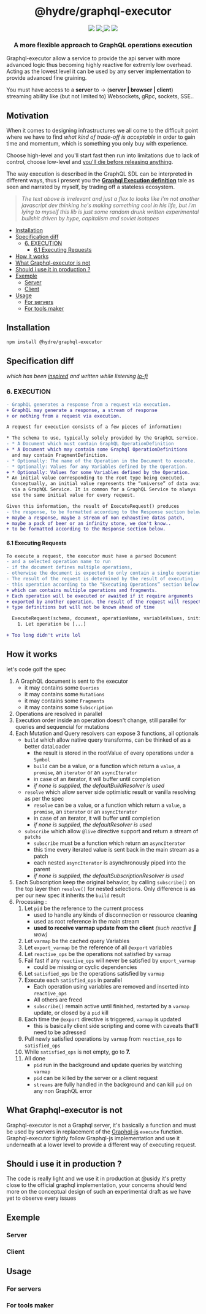 <h1 align=center>@hydre/graphql-executor</h1>
<p align=center>
  <img src="https://img.shields.io/github/license/hydreio/graphql-executor.svg?style=for-the-badge" />
  <a href="https://www.npmjs.com/package/@hydreio/graphql-executor">
    <img src="https://img.shields.io/npm/v/@hydreio/graphql-executor.svg?logo=npm&style=for-the-badge" />
  </a>
  <img src="https://img.shields.io/npm/dw/@hydreio/graphql-executor?logo=npm&style=for-the-badge" />
  <img src="https://img.shields.io/github/workflow/status/hydreio/graphql-executor/CI?logo=Github&style=for-the-badge" />
</p>

<h3 align=center>A more flexible approach to GraphQL operations execution</h3>

Graphql-executor allow a service to provide the api server with more advanced logic
thus becoming highly reactive for extremly low overhead. Acting as the lowest level it can be
used by any server implementation to provide advanced fine graining.

You must have access to a **server** to -> (**server | browser | client**) streaming ability
like (but not limited to) Websockets, gRpc, sockets, SSE..

## Motivation <!-- omit in toc -->

When it comes to designing infrastructures we all come to the difficult point where
we have to find *what kind of trade-off is acceptable* in order to gain time and momentum,
which is something you only buy with experience.

Choose high-level and you'll start fast then run into limitations due to lack of control,
choose low-level and [you'll die before releasing anything](https://www.quora.com/Why-do-programmers-mostly-use-high-level-language-rather-than-a-low-level-language).

The way execution is described in the GraphQL SDL can be interpreted in different ways, thus i present
you the **[Graphql Execution definition](https://spec.graphql.org/June2018/#sec-Execution)**
tale as seen and narrated by myself, by trading off a stateless ecosystem.

> *The text above is irrelevant and just a flex to looks like i'm not another javascript dev thinking he's making something cool in his life, but i'm lying to myself this lib is just some random drunk written experimental bullshit driven by hype, capitalism and soviet isotopes*

- [Installation](#installation)
- [Specification diff](#specification-diff)
  - [6. EXECUTION](#6-execution)
    - [6.1 Executing Requests](#61-executing-requests)
- [How it works](#how-it-works)
- [What Graphql-executor is not](#what-graphql-executor-is-not)
- [Should i use it in production ?](#should-i-use-it-in-production-)
- [Exemple](#exemple)
  - [Server](#server)
  - [Client](#client)
- [Usage](#usage)
  - [For servers](#for-servers)
  - [For tools maker](#for-tools-maker)

## Installation

```sh
npm install @hydre/graphql-executor
```

## Specification diff

*which has been [inspired](https://www.youtube.com/watch?v=reK7ff2hBYs) and written while listening [lo-fi](https://www.youtube.com/watch?v=kxdgHkdAiCg)*


### 6. EXECUTION

```diff
- GraphQL generates a response from a request via execution.
+ GraphQL may generate a response, a stream of response
+ or nothing from a request via execution.

A request for execution consists of a few pieces of information:

* The schema to use, typically solely provided by the GraphQL service.
- * A Document which must contain GraphQL OperationDefinition
+ * A Document which may contain some Graphql OperationDefinitions
  and may contain FragmentDefinition.
- * Optionally: The name of the Operation in the Document to execute.
- * Optionally: Values for any Variables defined by the Operation.
+ * Optionally: Values for some Variables defined by the Operation.
* An initial value corresponding to the root type being executed.
  Conceptually, an initial value represents the “universe” of data available
  via a GraphQL Service. It is common for a GraphQL Service to always
  use the same initial value for every request.

Given this information, the result of ExecuteRequest() produces
- the response, to be formatted according to the Response section below.
+ maybe a response, maybe a stream of non exhaustive datas patch,
+ maybe a pack of beer or an infinity stone, we don't know..
+ to be formatted according to the Response section below.
```

#### 6.1 Executing Requests

```diff
To execute a request, the executor must have a parsed Document
- and a selected operation name to run
- if the document defines multiple operations,
- otherwise the document is expected to only contain a single operation.
- The result of the request is determined by the result of executing
- this operation according to the “Executing Operations” section below.
+ which can contains multiple operations and fragments.
+ Each operation will be executed or awaited if it require arguments
+ exported by another operation, the result of the request will respect the
+ type definitions but will not be known ahead of time

  ExecuteRequest(schema, document, operationName, variableValues, initialValue)
    1. Let operation be [...]

+ Too long didn't write lol
```

## How it works

let's code golf the spec

1. A GraphQL document is sent to the executor
   - it may contains some `Queries`
   - it may contains some `Mutations`
   - it may contains some `Fragments`
   - it may contains some `Subscription`
2. Operations are resolved in parallel
3. Execution order inside an operation doesn't change, still parallel for queries and sequencial for mutations
4. Each Mutation and Query resolvers can expose 3 functions, all optionals
   - `build` which allow native query transforms, can be thinked of as a better dataLoader
     - the result is stored in the rootValue of every operations under a `Symbol`
     - `build` can be a value, or a function which return a `value`, a `promise`, an `iterator` or an `asyncIterator`
     - in case of an iterator, it will buffer until completion
     - *if none is supplied, the defaultBuildResolver is used*
   - `resolve` which allow server side optimistic result or vanilla resolving as per the spec
     - `resolve` can be a value, or a function which return a `value`, a `promise`, an `iterator` or an `asyncIterator`
     - in case of an iterator, it will buffer until completion
     - *if none is supplied, the defaultResolver is used*
   - `subscribe` which allow `@live` directive support and return a stream of `patchs`
     - `subscribe` must be a function which return an `asyncIterator`
     - this time every iterated value is sent back in the main stream as a patch
     - each nested `asyncIterator` is asynchronously piped into the parent
     - *if none is supplied, the defaultSubscriptionResolver is used*
5. Each Subscription keep the original behavior, by calling `subscribe()` on the top layer
   then `resolve()` for nested selections. Only difference is as per our new spec it inherits the `build` result
6. Processing :
   1. Let `pid` be the reference to the current process
      - used to handle any kinds of disconnection or ressource cleaning
      - used as root reference in the main stream
      - **used to receive varmap update from the client** *(such reactive 🐶 wow)*
   2. Let `varmap` be the cached query Variables
   3. Let `export_varmap` be the reference of all `@export` variables
   4. Let `reactive_ops` be the operations not satisfied by `varmap`
   5. Fail fast if any `reactive_ops` will never be satisfied by `export_varmap`
      - could be missing or cyclic dependencies
   6. Let `satisfied_ops` be the operations satisfied by `varmap`
   7. Execute each `satisfied_ops` in parallel
       - Each operation using variables are removed and inserted into `reactive_ops`
       - All others are freed
       - `subscribe()` remain active until finished, restarted by a `varmap` update, or closed by a `pid` kill
   8.  Each time the `@export` directive is triggered, `varmap` is updated
       - this is basically client side scripting and come with caveats that'll need to be adressed
   9.  Pull newly satisfied operations by `varmap` from `reactive_ops` to `satisfied_ops`
   10. While `satisfied_ops` is not empty, go to **7.**
   11. All done
       - `pid` run in the background and update queries by watching `varmap`
       - `pid` can be killed by the server or a client request
       - `streams` are fully handled in the background and can kill `pid` on any non GraphQL error

## What Graphql-executor is not

Graphql-executor is not a Graphql server, it's basically a function and must be used
by servers in replacement of the [Graphql-js](https://github.com/graphql/graphql-js)
`execute` function. Graphql-executor tightly follow Graphql-js implementation and use it
underneath at a lower level to provide a different way of executing request.

## Should i use it in production ?

The code is really light and we use it in production at @usidy it's pretty close to the official graphql implementation, your concerns should tend more on the conceptual design of such an experimental draft
as we have yet to observe every issues

## Exemple

### Server

### Client


## Usage

### For servers

### For tools maker